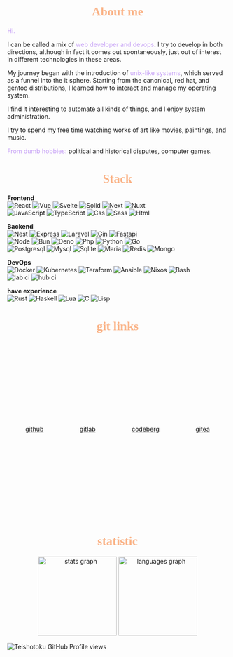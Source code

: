 <link href="./style.css" rel="stylesheet">
<link rel="preconnect" href="https://fonts.googleapis.com">
<link rel="preconnect" href="https://fonts.gstatic.com" crossorigin>
<link href="https://fonts.googleapis.com/css2?family=Victor+Mono:ital,wght@1,100..700&display=swap" rel="stylesheet">

<h1 class="head" align="center"> About me </h1>

<span class="prim">Hi. </span>

I can be called a mix of <span class="prim">web developer and devops</span>. I try to develop in both directions, although in fact it comes out spontaneously, just out of interest in different technologies in these areas.

My journey began with the introduction of <span class="prim"> unix-like systems</span>, which served as a funnel into the it sphere. Starting from the canonical, red hat, and gentoo distributions, I learned how to interact and manage my operating system.

I find it interesting to automate all kinds of things, and I enjoy system administration.

I try to spend my free time watching works of art like movies, paintings, and music.

<span class="prim">From dumb hobbies:</span> political and historical disputes, computer games.

<h1 class="head" align="center"> Stack </h1>

<b>Frontend</b><br>
![React](https://img.shields.io/badge/-React-090909?style=for-the-badge&logo=React&logoColor=347DBC)
![Vue](https://img.shields.io/badge/-Vue-090909?style=for-the-badge&logo=Vue.js&logoColor=A6E3A1)
![Svelte](https://img.shields.io/badge/-Svelte-090909?style=for-the-badge&logo=Svelte&logoColor=E95321)
![Solid](https://img.shields.io/badge/-Solid-090909?style=for-the-badge&logo=Solid&logoColor=3993bf)
![Next](https://img.shields.io/badge/-Next-090909?style=for-the-badge&logo=Next.js&logoColor=192371)
![Nuxt](https://img.shields.io/badge/-Nuxt-090909?style=for-the-badge&logo=Nuxt&logoColor=39f361)<br>
![JavaScript](https://img.shields.io/badge/-JavaScript-090909?style=for-the-badge&logo=JavaScript&logoColor=E9D54D)
![TypeScript](https://img.shields.io/badge/-TypeScript-090909?style=for-the-badge&logo=TypeScript&logoColor=83ADF0)
![Css](https://img.shields.io/badge/-Css-090909?style=for-the-badge&logo=Css3&logoColor=005195)
![Sass](https://img.shields.io/badge/-Sass-090909?style=for-the-badge&logo=Sass&logoColor=f05195)
![Html](https://img.shields.io/badge/-HTML-090909?style=for-the-badge&logo=Html5)

**Backend**<br>
![Nest](https://img.shields.io/badge/-Nest-090909?style=for-the-badge&logo=NestJs)
![Express](https://img.shields.io/badge/-Express-090909?style=for-the-badge&logo=Express)
![Laravel](https://img.shields.io/badge/-Laravel-090909?style=for-the-badge&logo=Laravel)
![Gin](https://img.shields.io/badge/-Gin-090909?style=for-the-badge&logo=gin)
![Fastapi](https://img.shields.io/badge/-Fastapi-090909?style=for-the-badge&logo=Fastapi)<br>
![Node](https://img.shields.io/badge/-Node-090909?style=for-the-badge&logo=Node.js)
![Bun](https://img.shields.io/badge/-Bun-090909?style=for-the-badge&logo=Bun)
![Deno](https://img.shields.io/badge/-Deno-090909?style=for-the-badge&logo=Deno)
![Php](https://img.shields.io/badge/-Php-090909?style=for-the-badge&logo=Php)
![Python](https://img.shields.io/badge/-Python-090909?style=for-the-badge&logo=Python)
![Go](https://img.shields.io/badge/-Go-090909?style=for-the-badge&logo=Go)<br>
![Postgresql](https://img.shields.io/badge/-postgresql-090909?style=for-the-badge&logo=postgresql)
![Mysql](https://img.shields.io/badge/-mysql-090909?style=for-the-badge&logo=mysql)
![Sqlite](https://img.shields.io/badge/-sqlite-090909?style=for-the-badge&logo=sqlite&logoColor=b5baff)
![Maria](https://img.shields.io/badge/-maria-090909?style=for-the-badge&logo=MariaDB)
![Redis](https://img.shields.io/badge/-Redis-090909?style=for-the-badge&logo=Redis)
![Mongo](https://img.shields.io/badge/-Mongo-090909?style=for-the-badge&logo=Mongodb)

**DevOps**<br>
![Docker](https://img.shields.io/badge/-Docker-090909?style=for-the-badge&logo=Docker&logoColor=005195)
![Kubernetes](https://img.shields.io/badge/-Kubernetes-090909?style=for-the-badge&logo=Kubernetes&logoColor=83ADF0)
![Teraform](https://img.shields.io/badge/-Teraform-090909?style=for-the-badge&logo=Terraform&logoColor=a3ADF0)
![Ansible](https://img.shields.io/badge/-Ansible-090909?style=for-the-badge&logo=Ansible&logoColor=f3fDF0)
![Nixos](https://img.shields.io/badge/-Nixos-090909?style=for-the-badge&logo=Nixos&logoColor=89B4FA)
![Bash](https://img.shields.io/badge/-Bash-090909?style=for-the-badge&logo=linux&logoColor=45ff9c)<br>
![lab ci](https://img.shields.io/badge/-gitlab_ci-090909?style=for-the-badge&logo=gitlab)
![hub ci](https://img.shields.io/badge/-github_actions-090909?style=for-the-badge&logo=github)

**have experience**<br>
![Rust](https://img.shields.io/badge/-Rust-090909?style=for-the-badge&logo=Rust&logoColor=FF0000)
![Haskell](https://img.shields.io/badge/-Haskell-090909?style=for-the-badge&logo=Haskell&logoColor=af00ff)
![Lua](https://img.shields.io/badge/-Lua-090909?style=for-the-badge&logo=Lua&logoColor=0034EA)
![C](https://img.shields.io/badge/-C-090909?style=for-the-badge&logo=C&logoColor=325ffc)
![Lisp](https://img.shields.io/badge/-lisp-090909?style=for-the-badge&logo=commonlisp)

<h1 class="head" align="center"> git links </h1>

<div class="center" align="center">
<a href="https://github.com/Teishotoku">github</a>
<a href="https://gitlab.com/Teishotoku">gitlab</a>
<a href="https://codeberg.org/teishotoku">codeberg</a>
<a href="https://gitea.com/Teishotoku">gitea</a>
</div>

<h1 class="head" align="center"> statistic </h1>

<div align="center">
  <img src="https://github-readme-stats.vercel.app/api?username=Teishotoku&show_icons=true&theme=github_dark&hide_border=true&border_radius=20&include_all_commits=true&count_private=true" height="180" alt="stats graph" />

  <img src="https://github-readme-stats.vercel.app/api/top-langs/?username=Teishotoku&layout=compact&theme=github_dark&border_radius=20&exclude_repo=spil-site-frontend&hide=html,css&hide_border=true" height="180" alt="languages graph" />
</div>

![Teishotoku GitHub Profile views](https://komarev.com/ghpvc/?username=Teishotoku&color=orange)

<style>
:root{
    --back: #191926;
    --text: #cad3f5;
    --prim: #fab387;
    --blue: #7dc4e4;
    --purp: #c6a0f6;
}
.markdown-body{
 background-color: var(--back);
 color: var(--text);
}
.head{
  font-family: "Victor Mono";
  color: var(--prim);
}
.prim{
  color: var(--purp);
}
.io{
  color: var(--purp);
}
.markdown-body a{
  color: var(--purp);
}
.center{
    width: 100%;
    height: 10vh;
    display: flex;
    justify-content: space-around;
    align-items: center;
}
</style>
